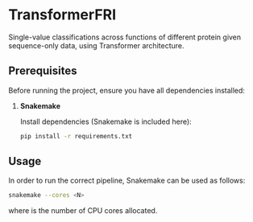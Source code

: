 # TransformerFRI
 Single-value classifications across functions of different protein given sequence-only data, using Transformer architecture.

 ## Prerequisites

Before running the project, ensure you have all dependencies installed:

1. **Snakemake**  
   
   Install dependencies (Snakemake is included here):
   ```bash
   pip install -r requirements.txt
   ```


 ## Usage

In order to run the correct pipeline, Snakemake can be used as follows:
   ```bash
   snakemake --cores <N>
``` 
where <N> is the number of CPU cores allocated.